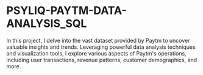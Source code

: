 # PSYLIQ-PAYTM-DATA-ANALYSIS_SQL
In this project, I delve into the vast dataset provided by Paytm to uncover valuable insights and trends. Leveraging powerful data analysis techniques and visualization tools, I explore various aspects of Paytm's operations, including user transactions, revenue patterns, customer demographics, and more.
